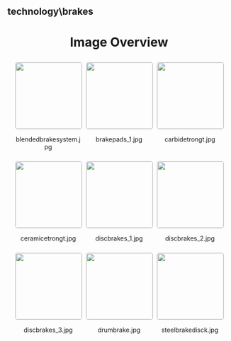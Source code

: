 ## technology\brakes


<style>
    .image-gallery {
        display: flex;
        flex-wrap: wrap;
        gap: 10px;
        justify-content: center;
        padding: 10px;
    }
    .image-gallery img {
        width: 150px;
        height: auto;
        border: 1px solid #ddd;
        border-radius: 5px;
    }
    .image-gallery div {
        flex: 1 1 calc(33.333% - 20px); /* Three images per row on large screens */
        max-width: 150px;
        text-align: center;
    }
    @media (max-width: 768px) {
        .image-gallery div {
            flex: 1 1 calc(50% - 20px); /* Two images per row on medium screens */
        }
    }
    @media (max-width: 480px) {
        .image-gallery div {
            flex: 1 1 100%; /* One image per row on small screens */
        }
    }
</style>
<h1 style ="text-align: center;"> Image Overview </h1> <div class="image-gallery">
<div>
<img src="https://media.evkx.net/multimedia/technology/brakes/blendedbrakesystem_st.jpg">
<p>blendedbrakesystem.jpg</p>
</div>
<div>
<img src="https://media.evkx.net/multimedia/technology/brakes/brakepads_1_st.jpg">
<p>brakepads_1.jpg</p>
</div>
<div>
<img src="https://media.evkx.net/multimedia/technology/brakes/carbidetrongt_st.jpg">
<p>carbidetrongt.jpg</p>
</div>
<div>
<img src="https://media.evkx.net/multimedia/technology/brakes/ceramicetrongt_st.jpg">
<p>ceramicetrongt.jpg</p>
</div>
<div>
<img src="https://media.evkx.net/multimedia/technology/brakes/discbrakes_1_st.jpg">
<p>discbrakes_1.jpg</p>
</div>
<div>
<img src="https://media.evkx.net/multimedia/technology/brakes/discbrakes_2_st.jpg">
<p>discbrakes_2.jpg</p>
</div>
<div>
<img src="https://media.evkx.net/multimedia/technology/brakes/discbrakes_3_st.jpg">
<p>discbrakes_3.jpg</p>
</div>
<div>
<img src="https://media.evkx.net/multimedia/technology/brakes/drumbrake_st.jpg">
<p>drumbrake.jpg</p>
</div>
<div>
<img src="https://media.evkx.net/multimedia/technology/brakes/steelbrakedisck_st.jpg">
<p>steelbrakedisck.jpg</p>
</div>
</div>
